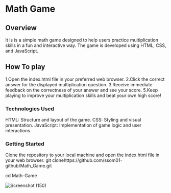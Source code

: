# Math Game
## Overview
 It is is a simple math game designed to help users practice multiplication skills in a fun and interactive way. The game is developed using HTML, CSS, and JavaScript.

 ## How To play
 1.Open the index.html file in your preferred web browser.
 2.Click the correct answer for the displayed multiplication question.
 3.Receive immediate feedback on the correctness of your answer and see your score.
 5.Keep playing to improve your multiplication skills and beat your own high score!

 ### Technologies Used
  HTML: Structure and layout of the game.
  CSS: Styling and visual presentation.
  JavaScript: Implementation of game logic and user interactions.

  ### Getting Started
Clone the repository to your local machine and open the index.html file in your web browser.
git clonehttps://github.com/ssom01-github/Math_Game.git


cd Math-Game

![Screenshot (150)](https://github.com/ssom01-github/Math_Game/assets/119428834/5f14d85b-04f6-42f5-8dfb-99fb5c05d327)


